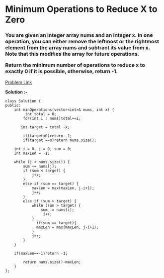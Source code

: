 # Minimum Operations to Reduce X to Zero

<h3>
You are given an integer array nums and an integer x. In one operation, you can either remove the leftmost or the rightmost element from the array nums and subtract its value from x. Note that this modifies the array for future operations.

Return the minimum number of operations to reduce x to exactly 0 if it is possible, otherwise, return -1.
</h3>

[Problem Link](https://leetcode.com/problems/minimum-operations-to-reduce-x-to-zero/description/)

**Solution :-**

```
class Solution {
public:
    int minOperations(vector<int>& nums, int x) {
         int total = 0;
        for(int i : nums)total+=i;
        
       int target = total -x;
        
        if(target<0)return -1;
        if(target ==0)return nums.size();
        
    int i = 0, j = 0, sum = 0;
    int maxLen = -1;
   
    while (j < nums.size()) {
        sum += nums[j];
        if (sum < target) {
            j++;
        }
        else if (sum == target) {
            maxLen = max(maxLen, j-i+1);
            j++;
        }
        else if (sum > target) {
            while (sum > target) {
                sum -= nums[i];
                 i++;
            }
              if(sum == target){
              maxLen = max(maxLen, j-i+1);
            }
            j++;
        }
    }
        
    if(maxLen==-1)return -1;
        
        return nums.size()-maxLen;
    }
};
```
